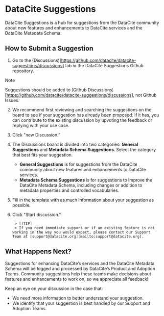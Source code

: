 # DataCite Suggestions
DataCite Suggestions is a hub for suggestions from the DataCite community about new features and enhancements to DataCite services and the DataCite Metadata Schema. 

## How to Submit a Suggestion
1. Go to the (Discussions)[https://github.com/datacite/datacite-suggestions/discussions] tab in the DataCite Suggestions Github repository. 
> [!NOTE]
> Suggestions should be added to (Github Discussions)[https://github.com/datacite/datacite-suggestions/discussions], not Github Issues.
2. We recommend first reviewing and searching the suggestions on the board to see if your suggestion has already been proposed. If it has, you can contribute to the existing discussion by upvoting the feedback or replying with your use case. 
3. Click "new Discussion." 
4. The Discussions board is divided into two categories: **General Suggestions** and **Metadata Schema Suggestions**. Select the category that best fits your suggestion.
    - **General Suggestions** is for suggestions from the DataCite community about new features and enhancements to DataCite services.
    - **Metadata Schema Suggestions** is for suggestions to improve the DataCite Metadata Schema, including changes or addition to metadata properties and controlled vocabularies.
4. Fill in the template with as much information about your suggestion as possible.
5. Click "Start discussion." 


        > [!TIP]
        > If you need immediate support or if an existing feature is not working in the way you would expect, please contact our Support Team at [support@datacite.org](mailto:support@datacite.org).
## What Happens Next?
Suggestions for enhancing DataCite’s services and the DataCite Metadata Schema will be logged and processed by DataCite’s Product and Adoption Teams. Community suggestions help these teams make decisions about features and enhancements to work on, so we appreciate all feedback!

Keep an eye on your discussion in the case that:
 - We need more information to better understand your suggestion. 
 - We identify that your suggestion is best handled by our Support and Adoption Teams.
